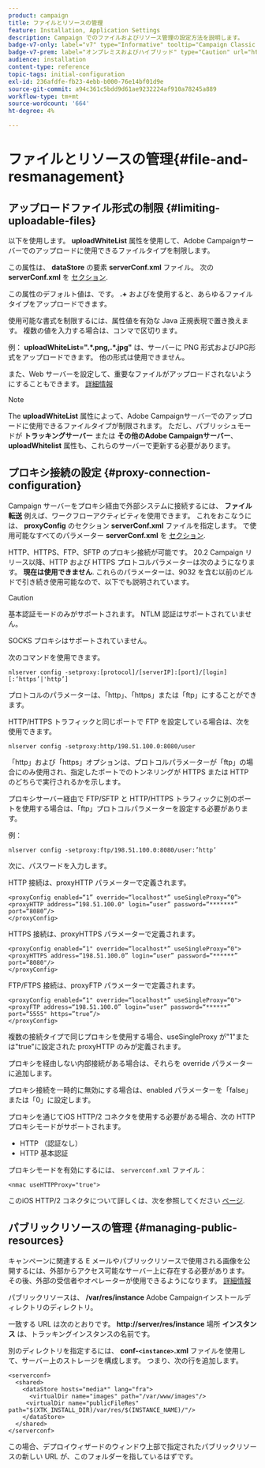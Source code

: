 ```yaml
---
product: campaign
title: ファイルとリソースの管理
feature: Installation, Application Settings
description: Campaign でのファイルおよびリソース管理の設定方法を説明します。
badge-v7-only: label="v7" type="Informative" tooltip="Campaign Classic v7 にのみ適用されます"
badge-v7-prem: label="オンプレミスおよびハイブリッド" type="Caution" url="https://experienceleague.adobe.com/docs/campaign-classic/using/installing-campaign-classic/architecture-and-hosting-models/hosting-models-lp/hosting-models.html?lang=ja" tooltip="オンプレミスデプロイメントとハイブリッドデプロイメントにのみ適用されます"
audience: installation
content-type: reference
topic-tags: initial-configuration
exl-id: 236afdfe-fb23-4ebb-b000-76e14bf01d9e
source-git-commit: a94c361c5bdd9d61ae9232224af910a78245a889
workflow-type: tm+mt
source-wordcount: '664'
ht-degree: 4%

---
```


# ファイルとリソースの管理{#file-and-resmanagement}



## アップロードファイル形式の制限 {#limiting-uploadable-files}

以下を使用します。 **uploadWhiteList** 属性を使用して、Adobe Campaignサーバーでのアップロードに使用できるファイルタイプを制限します。

この属性は、 **dataStore** の要素 **serverConf.xml** ファイル。 次の **serverConf.xml** を [セクション](../../installation/using/the-server-configuration-file.md).

この属性のデフォルト値は、です。 **.+** およびを使用すると、あらゆるファイルタイプをアップロードできます。

使用可能な書式を制限するには、属性値を有効な Java 正規表現で置き換えます。 複数の値を入力する場合は、コンマで区切ります。

例： **uploadWhiteList=&quot;.&#42;.png,.&#42;.jpg&quot;** は、サーバーに PNG 形式およびJPG形式をアップロードできます。 他の形式は使用できません。

また、Web サーバーを設定して、重要なファイルがアップロードされないようにすることもできます。 [詳細情報](web-server-configuration.md)

>[!NOTE]
>
>The **uploadWhiteList** 属性によって、Adobe Campaignサーバーでのアップロードに使用できるファイルタイプが制限されます。 ただし、パブリッシュモードが **トラッキングサーバー** または **その他のAdobe Campaignサーバー**、 **uploadWhitelist** 属性も、これらのサーバーで更新する必要があります。

## プロキシ接続の設定 {#proxy-connection-configuration}

Campaign サーバーをプロキシ経由で外部システムに接続するには、 **ファイル転送** 例えば、ワークフローアクティビティを使用できます。 これをおこなうには、 **proxyConfig** のセクション **serverConf.xml** ファイルを指定します。 で使用可能なすべてのパラメーター **serverConf.xml** を [セクション](../../installation/using/the-server-configuration-file.md).

HTTP、HTTPS、FTP、SFTP のプロキシ接続が可能です。 20.2 Campaign リリース以降、HTTP および HTTPS プロトコルパラメーターは次のようになります。 **現在は使用できません**. これらのパラメーターは、9032 を含む以前のビルドで引き続き使用可能なので、以下でも説明されています。

>[!CAUTION]
>
>基本認証モードのみがサポートされます。 NTLM 認証はサポートされていません。
>
>SOCKS プロキシはサポートされていません。
>

次のコマンドを使用できます。

```
nlserver config -setproxy:[protocol]/[serverIP]:[port]/[login][:‘https’|'http’]
```

プロトコルのパラメーターは、「http」、「https」または「ftp」にすることができます。

HTTP/HTTPS トラフィックと同じポートで FTP を設定している場合は、次を使用できます。

```
nlserver config -setproxy:http/198.51.100.0:8080/user
```

「http」および「https」オプションは、プロトコルパラメーターが「ftp」の場合にのみ使用され、指定したポートでのトンネリングが HTTPS または HTTP のどちらで実行されるかを示します。

プロキシサーバー経由で FTP/SFTP と HTTP/HTTPS トラフィックに別のポートを使用する場合は、「ftp」プロトコルパラメーターを設定する必要があります。


例：

```
nlserver config -setproxy:ftp/198.51.100.0:8080/user:’http’
```

次に、パスワードを入力します。

HTTP 接続は、proxyHTTP パラメーターで定義されます。

```
<proxyConfig enabled=“1” override=“localhost*” useSingleProxy=“0”>
<proxyHTTP address=“198.51.100.0" login=“user” password=“*******” port=“8080”/>
</proxyConfig>
```

HTTPS 接続は、proxyHTTPS パラメーターで定義されます。

```
<proxyConfig enabled=“1" override=“localhost*” useSingleProxy=“0">
<proxyHTTPS address=“198.51.100.0” login=“user” password=“******” port=“8080"/>
</proxyConfig>
```

FTP/FTPS 接続は、proxyFTP パラメーターで定義されます。

```
<proxyConfig enabled=“1" override=“localhost*” useSingleProxy=“0">
<proxyFTP address=“198.51.100.0” login=“user” password=“******” port=“5555" https=”true”/>
</proxyConfig>
```

複数の接続タイプで同じプロキシを使用する場合、useSingleProxy が&quot;1&quot;または&quot;true&quot;に設定された proxyHTTP のみが定義されます。

プロキシを経由しない内部接続がある場合は、それらを override パラメーターに追加します。

プロキシ接続を一時的に無効にする場合は、enabled パラメーターを「false」または「0」に設定します。

プロキシを通じてiOS HTTP/2 コネクタを使用する必要がある場合、次の HTTP プロキシモードがサポートされます。

* HTTP （認証なし）
* HTTP 基本認証

プロキシモードを有効にするには、 `serverconf.xml` ファイル：

```
<nmac useHTTPProxy="true">
```

このiOS HTTP/2 コネクタについて詳しくは、次を参照してください [ページ](../../delivery/using/about-mobile-app-channel.md).

## パブリックリソースの管理 {#managing-public-resources}

キャンペーンに関連する E メールやパブリックリソースで使用される画像を公開するには、外部からアクセス可能なサーバー上に存在する必要があります。 その後、外部の受信者やオペレーターが使用できるようになります。 [詳細情報](../../installation/using/deploying-an-instance.md#managing-public-resources)

パブリックリソースは、 **/var/res/instance** Adobe Campaignインストールディレクトリのディレクトリ。

一致する URL は次のとおりです。 **http://server/res/instance** 場所 **インスタンス** は、トラッキングインスタンスの名前です。

別のディレクトリを指定するには、 **conf-`<instance>`.xml** ファイルを使用して、サーバー上のストレージを構成します。 つまり、次の行を追加します。

```
<serverconf>
  <shared>
    <dataStore hosts="media*" lang="fra">
      <virtualDir name="images" path="/var/www/images"/>
     <virtualDir name="publicFileRes" path="$(XTK_INSTALL_DIR)/var/res/$(INSTANCE_NAME)/"/>
    </dataStore>
  </shared>
</serverconf>
```

この場合、デプロイウィザードのウィンドウ上部で指定されたパブリックリソースの新しい URL が、このフォルダーを指しているはずです。
